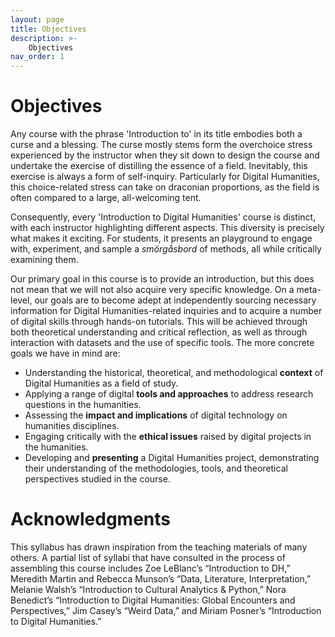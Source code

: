 ```yaml
---
layout: page
title: Objectives
description: >-
    Objectives
nav_order: 1
---
```


# Objectives

Any course with the phrase 'Introduction to' in its title embodies both a curse and a blessing. The curse mostly stems form the overchoice stress experienced by the instructor when they sit down to design the course and undertake the exercise of distilling the essence of a field. Inevitably, this exercise is always a form of self-inquiry.  Particularly for Digital Humanities, this choice-related stress can take on draconian proportions, as the field is often compared to a large, all-welcoming tent.

Consequently, every 'Introduction to Digital Humanities' course is distinct, with each instructor highlighting different aspects. This diversity is precisely what makes it exciting. For students, it presents an playground to engage with, experiment, and sample a *smörgåsbord* of methods, all while critically examining them.

Our primary goal in this course is to provide an introduction, but this does not mean that we will not also acquire very specific knowledge. On a meta-level, our goals are to become adept at independently sourcing necessary information for Digital Humanities-related inquiries and to acquire a number of digital skills through hands-on tutorials. This will be achieved through both theoretical understanding and critical reflection, as well as through interaction with datasets and the use of specific tools. The more concrete goals we have in mind are:

- Understanding the historical, theoretical, and methodological **context** of Digital Humanities as a field of study.
- Applying a range of digital **tools and approaches** to address research questions in the humanities.
- Assessing the **impact and implications** of digital technology on humanities disciplines.
- Engaging critically with the **ethical issues** raised by digital projects in the humanities.
- Developing and **presenting** a Digital Humanities project, demonstrating their understanding of the methodologies, tools, and theoretical perspectives studied in the course.

# Acknowledgments

This syllabus has drawn inspiration from the teaching materials of many others. A partial list of syllabi that have consulted in the process of assembling this course includes Zoe LeBlanc’s “Introduction to DH,” Meredith Martin and Rebecca Munson’s “Data, Literature, Interpretation,” Melanie Walsh’s “Introduction to Cultural Analytics & Python,” Nora Benedict’s “Introduction to Digital Humanities: Global Encounters and Perspectives,” Jim Casey’s “Weird Data,” and Miriam Posner’s “Introduction to Digital Humanities.”